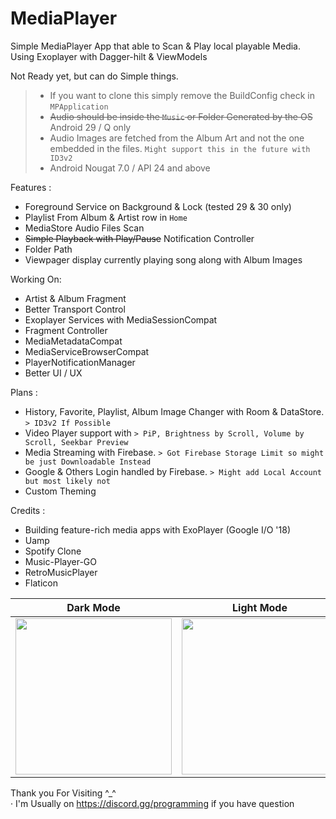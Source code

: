# MediaPlayer

Simple MediaPlayer App that able to Scan &amp; Play local playable Media. Using Exoplayer with Dagger-hilt &amp; ViewModels

Not Ready yet, but can do Simple things.

> - If you want to clone this simply remove the BuildConfig check in `MPApplication`
> - ~~Audio should be inside the `Music` or Folder Generated by the OS~~ Android 29 / Q only
> - Audio Images are fetched from the Album Art and not the one embedded in the files. `Might support this in the future with ID3v2`
> - Android Nougat 7.0 / API 24 and above

Features :
- Foreground Service on Background & Lock (tested 29 & 30 only)
- Playlist From Album & Artist row in `Home` 
- MediaStore Audio Files Scan
- ~~Simple Playback with Play/Pause~~ Notification Controller
- Folder Path
- Viewpager display currently playing song along with Album Images

Working On:
- Artist & Album Fragment
- Better Transport Control
- Exoplayer Services with MediaSessionCompat
- Fragment Controller  
- MediaMetadataCompat  
- MediaServiceBrowserCompat
- PlayerNotificationManager
- Better UI / UX


Plans :
- History, Favorite, Playlist, Album Image Changer with Room & DataStore. `> ID3v2 If Possible`
- Video Player support with                                               `> PiP, Brightness by Scroll, Volume by Scroll, Seekbar Preview`
- Media Streaming with Firebase.                                          `> Got Firebase Storage Limit so might be just Downloadable Instead`
- Google & Others Login handled by Firebase.                              `> Might add Local Account but most likely not `
- Custom Theming

Credits :
- Building feature-rich media apps with ExoPlayer (Google I/O '18)
- Uamp
- Spotify Clone
- Music-Player-GO
- RetroMusicPlayer
- Flaticon

| Dark Mode | Light Mode |
| -------------- | -------------- |
|<img src="https://user-images.githubusercontent.com/94031495/151054755-05079b03-72ff-42e1-873d-cdc70303cd95.png" width="250">|<img src="https://user-images.githubusercontent.com/94031495/151054781-ea9c0a5d-28b8-4865-9024-3a8302161f6d.png" width="250">|

Thank you For Visiting ^_^\
· I'm Usually on https://discord.gg/programming if you have question
